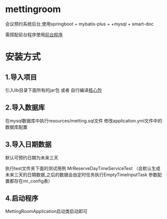 # mettingroom
会议预约系统后台,使用springboot + mybatis-plus + +mysql + smart-doc

需搭配前台程序使用[前台程序](https://github.com/Liscva/mettingroom-vue)

# 安装方式
## 1.导入项目
引入lib目录下面所有的jar包
或者
自行编译[核心包](https://github.com/Liscva/LiscvaFramework)

## 2.导入数据库
在mysql数据库中执行resources/metting.sql文件
修改application.yml文件中的数据库配置

## 3.导入日期数据
默认可预约日期为未来三天

执行test文件夹下面的测试用例 MrReserveDayTimeServiceTest
（会默认生成未来三天的日期数据,之后的数据会由定时任务执行EmptyTimeInputTask
参数配置都存在mr_config表）

## 4.启动程序
MettingRoomApplication启动类启动即可